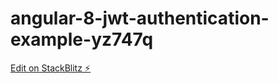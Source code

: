 # angular-8-jwt-authentication-example-yz747q

[Edit on StackBlitz ⚡️](https://stackblitz.com/edit/angular-8-jwt-authentication-example-yz747q)